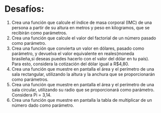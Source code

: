 # Desafíos:
1. Crea una función que calcule el índice de masa corporal (IMC) de una persona a partir de su altura en metros y peso en kilogramos, que se recibirán como parámetros.
2. Crea una función que calcule el valor del factorial de un número pasado como parámetro.
3. Crea una función que convierta un valor en dólares, pasado como parámetro, y devuelva el valor equivalente en reales(moneda brasileña,si deseas puedes hacerlo con el valor del dólar en tu país). Para esto, considera la cotización del dólar igual a R$4,80.
4. Crea una función que muestre en pantalla el área y el perímetro de una sala rectangular, utilizando la altura y la anchura que se proporcionarán como parámetros.
5. Crea una función que muestre en pantalla el área y el perímetro de una sala circular, utilizando su radio que se proporcionará como parámetro. Considera Pi = 3,14.
6. Crea una función que muestre en pantalla la tabla de multiplicar de un número dado como parámetro.